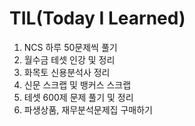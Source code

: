 # TIL(Today I Learned)
1. NCS 하루 50문제씩 풀기
2. 월수금 테셋 인강 및 정리
3. 화목토 신용분석사 정리
4. 신문 스크랩 및 뱅커스 스크랩
5. 테셋 600제 문제 풀기 및 정리
6. 파생상품, 재무분석문제집 구매하기